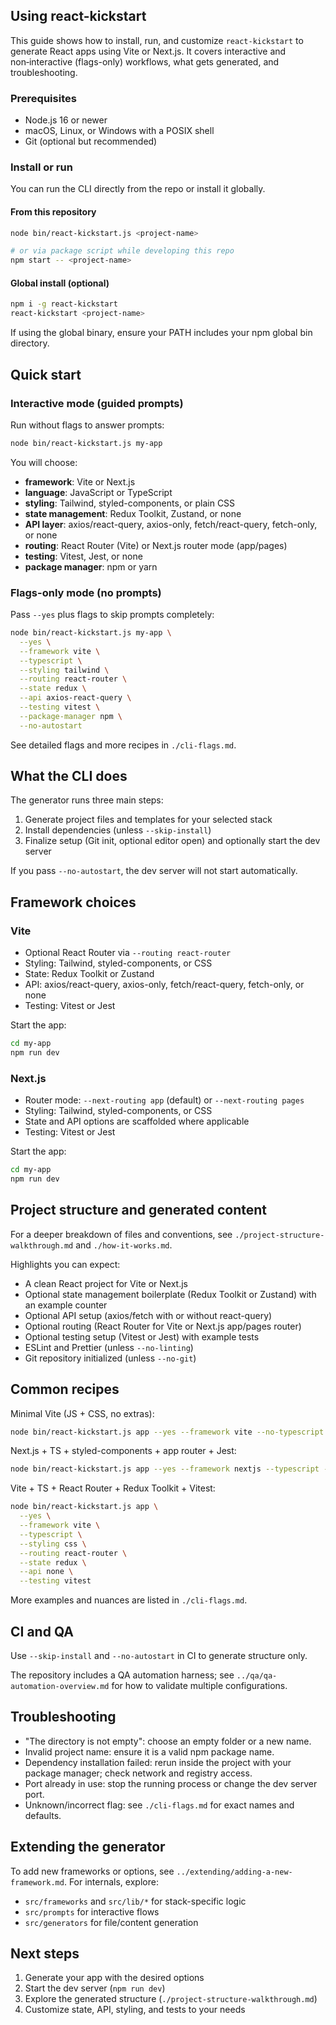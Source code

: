 ## Using react-kickstart

This guide shows how to install, run, and customize `react-kickstart` to generate React apps using Vite or Next.js. It covers interactive and non‑interactive (flags-only) workflows, what gets generated, and troubleshooting.

### Prerequisites

- Node.js 16 or newer
- macOS, Linux, or Windows with a POSIX shell
- Git (optional but recommended)

### Install or run

You can run the CLI directly from the repo or install it globally.

#### From this repository

```bash
node bin/react-kickstart.js <project-name>

# or via package script while developing this repo
npm start -- <project-name>
```

#### Global install (optional)

```bash
npm i -g react-kickstart
react-kickstart <project-name>
```

If using the global binary, ensure your PATH includes your npm global bin directory.

## Quick start

### Interactive mode (guided prompts)

Run without flags to answer prompts:

```bash
node bin/react-kickstart.js my-app
```

You will choose:

- **framework**: Vite or Next.js
- **language**: JavaScript or TypeScript
- **styling**: Tailwind, styled-components, or plain CSS
- **state management**: Redux Toolkit, Zustand, or none
- **API layer**: axios/react-query, axios-only, fetch/react-query, fetch-only, or none
- **routing**: React Router (Vite) or Next.js router mode (app/pages)
- **testing**: Vitest, Jest, or none
- **package manager**: npm or yarn

### Flags-only mode (no prompts)

Pass `--yes` plus flags to skip prompts completely:

```bash
node bin/react-kickstart.js my-app \
  --yes \
  --framework vite \
  --typescript \
  --styling tailwind \
  --routing react-router \
  --state redux \
  --api axios-react-query \
  --testing vitest \
  --package-manager npm \
  --no-autostart
```

See detailed flags and more recipes in `./cli-flags.md`.

## What the CLI does

The generator runs three main steps:

1. Generate project files and templates for your selected stack
2. Install dependencies (unless `--skip-install`)
3. Finalize setup (Git init, optional editor open) and optionally start the dev server

If you pass `--no-autostart`, the dev server will not start automatically.

## Framework choices

### Vite

- Optional React Router via `--routing react-router`
- Styling: Tailwind, styled-components, or CSS
- State: Redux Toolkit or Zustand
- API: axios/react-query, axios-only, fetch/react-query, fetch-only, or none
- Testing: Vitest or Jest

Start the app:

```bash
cd my-app
npm run dev
```

### Next.js

- Router mode: `--next-routing app` (default) or `--next-routing pages`
- Styling: Tailwind, styled-components, or CSS
- State and API options are scaffolded where applicable
- Testing: Vitest or Jest

Start the app:

```bash
cd my-app
npm run dev
```

## Project structure and generated content

For a deeper breakdown of files and conventions, see `./project-structure-walkthrough.md` and `./how-it-works.md`.

Highlights you can expect:

- A clean React project for Vite or Next.js
- Optional state management boilerplate (Redux Toolkit or Zustand) with an example counter
- Optional API setup (axios/fetch with or without react-query)
- Optional routing (React Router for Vite or Next.js app/pages router)
- Optional testing setup (Vitest or Jest) with example tests
- ESLint and Prettier (unless `--no-linting`)
- Git repository initialized (unless `--no-git`)

## Common recipes

Minimal Vite (JS + CSS, no extras):

```bash
node bin/react-kickstart.js app --yes --framework vite --no-typescript --styling css --routing none --state none --api none --testing none
```

Next.js + TS + styled-components + app router + Jest:

```bash
node bin/react-kickstart.js app --yes --framework nextjs --typescript --styling styled-components --next-routing app --testing jest
```

Vite + TS + React Router + Redux Toolkit + Vitest:

```bash
node bin/react-kickstart.js app \
  --yes \
  --framework vite \
  --typescript \
  --styling css \
  --routing react-router \
  --state redux \
  --api none \
  --testing vitest
```

More examples and nuances are listed in `./cli-flags.md`.

## CI and QA

Use `--skip-install` and `--no-autostart` in CI to generate structure only.

The repository includes a QA automation harness; see `../qa/qa-automation-overview.md` for how to validate multiple configurations.

## Troubleshooting

- "The directory <path> is not empty": choose an empty folder or a new name.
- Invalid project name: ensure it is a valid npm package name.
- Dependency installation failed: rerun inside the project with your package manager; check network and registry access.
- Port already in use: stop the running process or change the dev server port.
- Unknown/incorrect flag: see `./cli-flags.md` for exact names and defaults.

## Extending the generator

To add new frameworks or options, see `../extending/adding-a-new-framework.md`. For internals, explore:

- `src/frameworks` and `src/lib/*` for stack-specific logic
- `src/prompts` for interactive flows
- `src/generators` for file/content generation

## Next steps

1. Generate your app with the desired options
2. Start the dev server (`npm run dev`)
3. Explore the generated structure (`./project-structure-walkthrough.md`)
4. Customize state, API, styling, and tests to your needs
